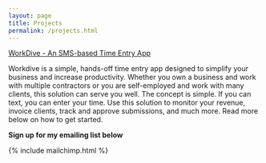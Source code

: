 ```yaml
---
layout: page
title: Projects
permalink: /projects.html
---
```


[WorkDive - An SMS-based Time Entry App](https://workdive.com)

Workdive is a simple, hands-off time entry app designed to simplify your business and increase productivity. Whether you own a business and work with multiple contractors or you are self-employed and work with many clients, this solution can serve you well. The concept is simple. If you can text, you can enter your time. Use this solution to monitor your revenue, invoice clients, track and approve submissions, and much more. Read more below on how to get started.



**Sign up for my emailing list below**

{% include mailchimp.html %} 